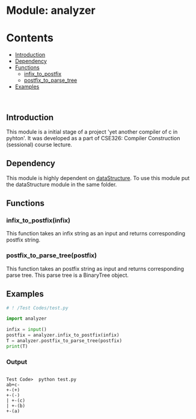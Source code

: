 
#   Module: analyzer

#   Contents

*   [Introduction](#intro)
*   [Dependency](#depend)
*   [Functions](#func)
    *   [infix_to_postfix](#i2p)
    *   [postfix_to_parse_tree](#p2pt)
*   [Examples](#example)

<br/>

<h2 id = 'intro'> Introduction </h2>

This module is a initial stage of a project 'yet another compiler of c in pyhton'. It was developed as a part of CSE326: Compiler Construction (sessional) course lecture.


<h2 id = 'depend'> Dependency </h2>

This module is highly dependent on [dataStructure](https://github.com/NA-Shuvo/CD_testing/blob/master/Compiler%20Design/Data%20Structure/dataStructure.py). To use this module put the dataStructure module in 
the same folder.  

<h2 id = 'func'> Functions </h2>

<h3 id = 'i2p'> infix_to_postfix(infix) </h3>

This function takes an infix string as an input and returns corresponding postfix string.

<h3 id = 'p2pt'> postfix_to_parse_tree(postfix) </h3>

This function takes an postfix string as input and returns corresponding parse tree. This parse
tree is a BinaryTree object.

<h2 id = 'example'> Examples </h2>

```python
# ! /Test Codes/test.py

import analyzer

infix = input()
postfix = analyzer.infix_to_postfix(infix)
T = analyzer.postfix_to_parse_tree(postfix)
print(T)

```
### Output  
```output

Test Code>  python test.py 
ab+c-
+-(+)
+-(-)
| +-(c)
| +-(b)
+-(a)

```